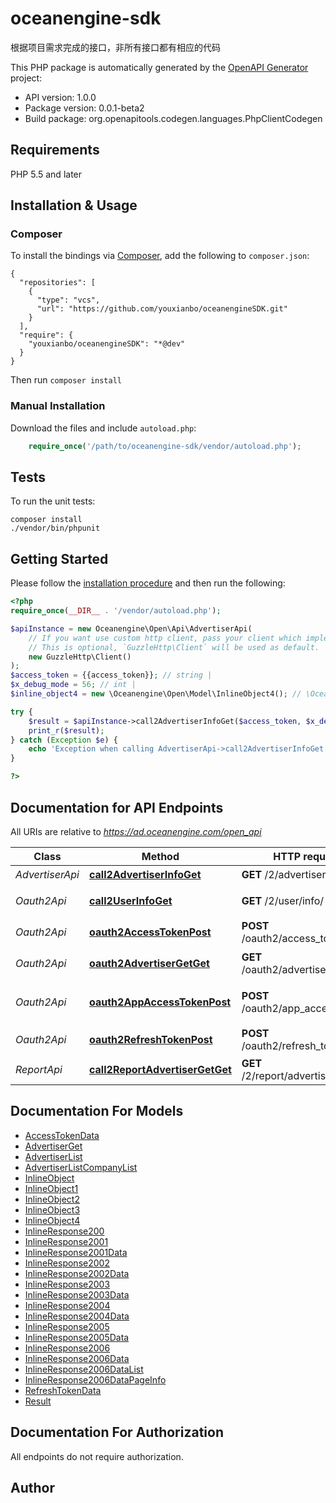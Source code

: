 # oceanengine-sdk
根据项目需求完成的接口，非所有接口都有相应的代码

This PHP package is automatically generated by the [OpenAPI Generator](https://openapi-generator.tech) project:

- API version: 1.0.0
- Package version: 0.0.1-beta2
- Build package: org.openapitools.codegen.languages.PhpClientCodegen

## Requirements

PHP 5.5 and later

## Installation & Usage
### Composer

To install the bindings via [Composer](http://getcomposer.org/), add the following to `composer.json`:

```
{
  "repositories": [
    {
      "type": "vcs",
      "url": "https://github.com/youxianbo/oceanengineSDK.git"
    }
  ],
  "require": {
    "youxianbo/oceanengineSDK": "*@dev"
  }
}
```

Then run `composer install`

### Manual Installation

Download the files and include `autoload.php`:

```php
    require_once('/path/to/oceanengine-sdk/vendor/autoload.php');
```

## Tests

To run the unit tests:

```
composer install
./vendor/bin/phpunit
```

## Getting Started

Please follow the [installation procedure](#installation--usage) and then run the following:

```php
<?php
require_once(__DIR__ . '/vendor/autoload.php');

$apiInstance = new Oceanengine\Open\Api\AdvertiserApi(
    // If you want use custom http client, pass your client which implements `GuzzleHttp\ClientInterface`.
    // This is optional, `GuzzleHttp\Client` will be used as default.
    new GuzzleHttp\Client()
);
$access_token = {{access_token}}; // string | 
$x_debug_mode = 56; // int | 
$inline_object4 = new \Oceanengine\Open\Model\InlineObject4(); // \Oceanengine\Open\Model\InlineObject4 | 

try {
    $result = $apiInstance->call2AdvertiserInfoGet($access_token, $x_debug_mode, $inline_object4);
    print_r($result);
} catch (Exception $e) {
    echo 'Exception when calling AdvertiserApi->call2AdvertiserInfoGet: ', $e->getMessage(), PHP_EOL;
}

?>
```

## Documentation for API Endpoints

All URIs are relative to *https://ad.oceanengine.com/open_api*

Class | Method | HTTP request | Description
------------ | ------------- | ------------- | -------------
*AdvertiserApi* | [**call2AdvertiserInfoGet**](docs\Api/AdvertiserApi.md#call2advertiserinfoget) | **GET** /2/advertiser/info/ | 广告主信息
*Oauth2Api* | [**call2UserInfoGet**](docs\Api/Oauth2Api.md#call2userinfoget) | **GET** /2/user/info/ | 获取授权User信息
*Oauth2Api* | [**oauth2AccessTokenPost**](docs\Api/Oauth2Api.md#oauth2accesstokenpost) | **POST** /oauth2/access_token/ | access_token
*Oauth2Api* | [**oauth2AdvertiserGetGet**](docs\Api/Oauth2Api.md#oauth2advertisergetget) | **GET** /oauth2/advertiser/get/ | 获取已授权账户
*Oauth2Api* | [**oauth2AppAccessTokenPost**](docs\Api/Oauth2Api.md#oauth2appaccesstokenpost) | **POST** /oauth2/app_access_token/ | 获取APP Access Token
*Oauth2Api* | [**oauth2RefreshTokenPost**](docs\Api/Oauth2Api.md#oauth2refreshtokenpost) | **POST** /oauth2/refresh_token/ | 刷新Refresh Token
*ReportApi* | [**call2ReportAdvertiserGetGet**](docs\Api/ReportApi.md#call2reportadvertisergetget) | **GET** /2/report/advertiser/get/ | 广告主数据


## Documentation For Models

 - [AccessTokenData](docs\Model/AccessTokenData.md)
 - [AdvertiserGet](docs\Model/AdvertiserGet.md)
 - [AdvertiserList](docs\Model/AdvertiserList.md)
 - [AdvertiserListCompanyList](docs\Model/AdvertiserListCompanyList.md)
 - [InlineObject](docs\Model/InlineObject.md)
 - [InlineObject1](docs\Model/InlineObject1.md)
 - [InlineObject2](docs\Model/InlineObject2.md)
 - [InlineObject3](docs\Model/InlineObject3.md)
 - [InlineObject4](docs\Model/InlineObject4.md)
 - [InlineResponse200](docs\Model/InlineResponse200.md)
 - [InlineResponse2001](docs\Model/InlineResponse2001.md)
 - [InlineResponse2001Data](docs\Model/InlineResponse2001Data.md)
 - [InlineResponse2002](docs\Model/InlineResponse2002.md)
 - [InlineResponse2002Data](docs\Model/InlineResponse2002Data.md)
 - [InlineResponse2003](docs\Model/InlineResponse2003.md)
 - [InlineResponse2003Data](docs\Model/InlineResponse2003Data.md)
 - [InlineResponse2004](docs\Model/InlineResponse2004.md)
 - [InlineResponse2004Data](docs\Model/InlineResponse2004Data.md)
 - [InlineResponse2005](docs\Model/InlineResponse2005.md)
 - [InlineResponse2005Data](docs\Model/InlineResponse2005Data.md)
 - [InlineResponse2006](docs\Model/InlineResponse2006.md)
 - [InlineResponse2006Data](docs\Model/InlineResponse2006Data.md)
 - [InlineResponse2006DataList](docs\Model/InlineResponse2006DataList.md)
 - [InlineResponse2006DataPageInfo](docs\Model/InlineResponse2006DataPageInfo.md)
 - [RefreshTokenData](docs\Model/RefreshTokenData.md)
 - [Result](docs\Model/Result.md)


## Documentation For Authorization

 All endpoints do not require authorization.


## Author




